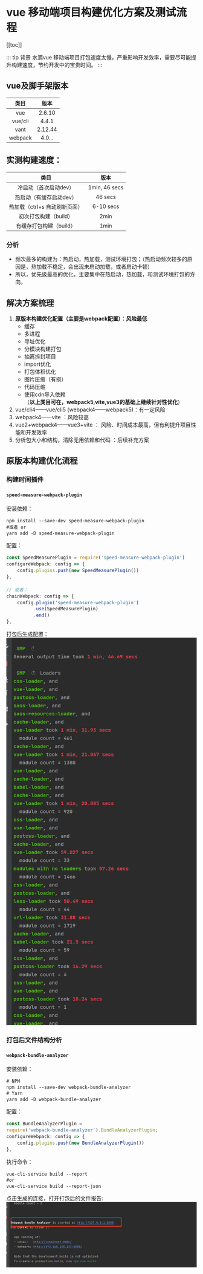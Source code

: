 
# vue 移动端项目构建优化方案及测试流程

[[toc]]


::: tip 背景
水滴vue 移动端项目打包速度太慢，严重影响开发效率，需要尽可能提升构建速度，节约开发中的宝贵时间。
:::

## vue及脚手架版本
| 类目  | 版本  |
|:---:|:---:|
| vue | 2.6.10 |
| vue/cli | 4.4.1 |
| vant | 2.12.44 |
| webpack | 4.0... |

## 实测构建速度：
| 类目  |      版本       |
|:---:|:-------------:|
| 冷启动（首次启动dev） | 1min, 46 secs |
| 热启动（有缓存启动dev） |    46 secs    |
| 热加载（ctrl+s 自动刷新页面） |   6-10 secs   |
| 初次打包构建（build） |     2min      |
| 有缓存打包构建（build） |     1min     |

### 分析
- 频次最多的构建为：热启动，热加载，测试环境打包；（热启动频次较多的原因是，热加载不稳定，会出现未启动加载，或者启动卡顿）<br>
- 所以，优先级最高的优化，主要集中在热启动，热加载，和测试环境打包的方向。

## 解决方案梳理
1. **原版本构建优化配置（主要是webpack配置）：风险最低**
   - 缓存
   - 多进程
   - 寻址优化
   - 分模块构建打包
   - 抽离拆封项目
   - import优化
   - 打包体积优化
   - 图片压缩（有损）
   - 代码压缩
   - 使用cdn导入依赖<br>
  （**以上类目可在，webpack5,vite,vue3的基础上继续针对性优化**）
2. vue/cli4——vue/cli5 (webpack4——webpack5)：有一定风险
3. webpack4——vite ：风险较高
4. vue2+webpack4——vue3+vite  ： 风险、时间成本最高，但有利提升项目性能和开发效率
5. 分析包大小和结构，清除无用依赖和代码 ：后续补充方案


## 原版本构建优化流程

### 构建时间插件
#### `speed-measure-webpack-plugin`
安装依赖：
```shell
npm install --save-dev speed-measure-webpack-plugin
#或者 or
yarn add -D speed-measure-webpack-plugin
```
配置：
```ts
const SpeedMeasurePlugin = require('speed-measure-webpack-plugin')
configureWebpack: config => {
    config.plugins.push(new SpeedMeasurePlugin())
},

// 或者：
chainWebpack: config => {
    config.plugin('speed-measure-webpack-plugin')
          .use(SpeedMeasurePlugin)
          .end()
},
```
打包后生成配置：
![图片](/images/frontEnd/other/performance/1.png)


### 打包后文件结构分析
#### `webpack-bundle-analyzer`
安装依赖：
```shell
# NPM
npm install --save-dev webpack-bundle-analyzer
# Yarn
yarn add -D webpack-bundle-analyzer
```
配置：
```ts
const BundleAnalyzerPlugin = 
require('webpack-bundle-analyzer').BundleAnalyzerPlugin;
configureWebpack: config => {
    config.plugins.push(new BundleAnalyzerPlugin())
},
```

执行命令：
```shell
vue-cli-service build --report
#or
vue-cli-service build --report-json
```

点击生成的连接，打开打包后的文件报告: <br>
![图片](/images/frontEnd/other/performance/img.png)
